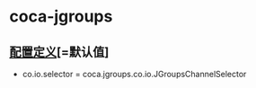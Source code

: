 coca-jgroups
==================


## [配置定义](src/main/java/coca/jgroups/JGroupsConst.java)[=默认值]
- co.io.selector = coca.jgroups.co.io.JGroupsChannelSelector
